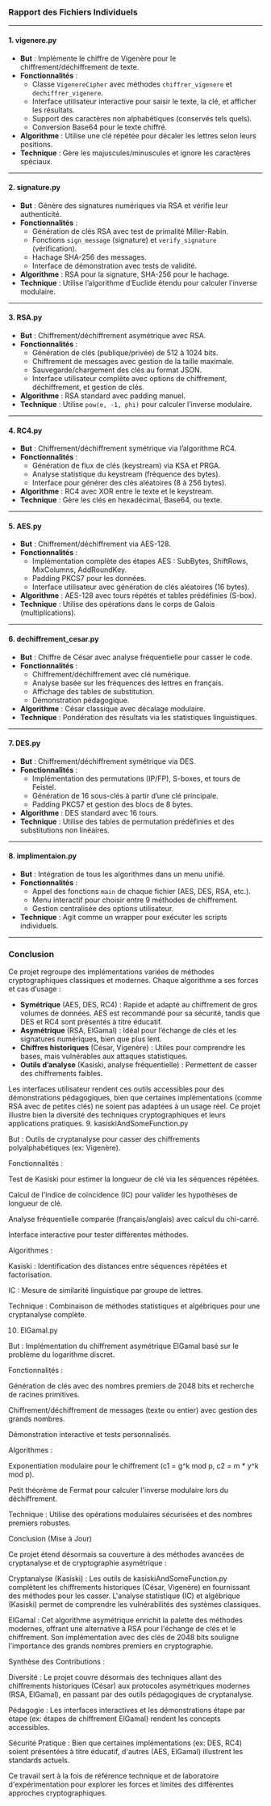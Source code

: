 ### Rapport des Fichiers Individuels

---

#### **1. vigenere.py**
- **But** : Implémente le chiffre de Vigenère pour le chiffrement/déchiffrement de texte.
- **Fonctionnalités** :
  - Classe `VigenereCipher` avec méthodes `chiffrer_vigenere` et `dechiffrer_vigenere`.
  - Interface utilisateur interactive pour saisir le texte, la clé, et afficher les résultats.
  - Support des caractères non alphabétiques (conservés tels quels).
  - Conversion Base64 pour le texte chiffré.
- **Algorithme** : Utilise une clé répétée pour décaler les lettres selon leurs positions.
- **Technique** : Gère les majuscules/minuscules et ignore les caractères spéciaux.

---

#### **2. signature.py**
- **But** : Génère des signatures numériques via RSA et vérifie leur authenticité.
- **Fonctionnalités** :
  - Génération de clés RSA avec test de primalité Miller-Rabin.
  - Fonctions `sign_message` (signature) et `verify_signature` (vérification).
  - Hachage SHA-256 des messages.
  - Interface de démonstration avec tests de validité.
- **Algorithme** : RSA pour la signature, SHA-256 pour le hachage.
- **Technique** : Utilise l’algorithme d’Euclide étendu pour calculer l’inverse modulaire.

---

#### **3. RSA.py**
- **But** : Chiffrement/déchiffrement asymétrique avec RSA.
- **Fonctionnalités** :
  - Génération de clés (publique/privée) de 512 à 1024 bits.
  - Chiffrement de messages avec gestion de la taille maximale.
  - Sauvegarde/chargement des clés au format JSON.
  - Interface utilisateur complète avec options de chiffrement, déchiffrement, et gestion de clés.
- **Algorithme** : RSA standard avec padding manuel.
- **Technique** : Utilise `pow(e, -1, phi)` pour calculer l’inverse modulaire.

---

#### **4. RC4.py**
- **But** : Chiffrement/déchiffrement symétrique via l’algorithme RC4.
- **Fonctionnalités** :
  - Génération de flux de clés (keystream) via KSA et PRGA.
  - Analyse statistique du keystream (fréquence des bytes).
  - Interface pour générer des clés aléatoires (8 à 256 bytes).
- **Algorithme** : RC4 avec XOR entre le texte et le keystream.
- **Technique** : Gère les clés en hexadécimal, Base64, ou texte.

---

#### **5. AES.py**
- **But** : Chiffrement/déchiffrement via AES-128.
- **Fonctionnalités** :
  - Implémentation complète des étapes AES : SubBytes, ShiftRows, MixColumns, AddRoundKey.
  - Padding PKCS7 pour les données.
  - Interface utilisateur avec génération de clés aléatoires (16 bytes).
- **Algorithme** : AES-128 avec tours répétés et tables prédéfinies (S-box).
- **Technique** : Utilise des opérations dans le corps de Galois (multiplications).

---

#### **6. dechiffrement_cesar.py**
- **But** : Chiffre de César avec analyse fréquentielle pour casser le code.
- **Fonctionnalités** :
  - Chiffrement/déchiffrement avec clé numérique.
  - Analyse basée sur les fréquences des lettres en français.
  - Affichage des tables de substitution.
  - Démonstration pédagogique.
- **Algorithme** : César classique avec décalage modulaire.
- **Technique** : Pondération des résultats via les statistiques linguistiques.

---

#### **7. DES.py**
- **But** : Chiffrement/déchiffrement symétrique via DES.
- **Fonctionnalités** :
  - Implémentation des permutations (IP/FP), S-boxes, et tours de Feistel.
  - Génération de 16 sous-clés à partir d’une clé principale.
  - Padding PKCS7 et gestion des blocs de 8 bytes.
- **Algorithme** : DES standard avec 16 tours.
- **Technique** : Utilise des tables de permutation prédéfinies et des substitutions non linéaires.

---

#### **8. implimentaion.py**
- **But** : Intégration de tous les algorithmes dans un menu unifié.
- **Fonctionnalités** :
  - Appel des fonctions `main` de chaque fichier (AES, DES, RSA, etc.).
  - Menu interactif pour choisir entre 9 méthodes de chiffrement.
  - Gestion centralisée des options utilisateur.
- **Technique** : Agit comme un wrapper pour exécuter les scripts individuels.

---

### **Conclusion**

Ce projet regroupe des implémentations variées de méthodes cryptographiques classiques et modernes. Chaque algorithme a ses forces et cas d’usage :

- **Symétrique** (AES, DES, RC4) : Rapide et adapté au chiffrement de gros volumes de données. AES est recommandé pour sa sécurité, tandis que DES et RC4 sont présentés à titre éducatif.
- **Asymétrique** (RSA, ElGamal) : Idéal pour l’échange de clés et les signatures numériques, bien que plus lent.
- **Chiffres historiques** (César, Vigenère) : Utiles pour comprendre les bases, mais vulnérables aux attaques statistiques.
- **Outils d’analyse** (Kasiski, analyse fréquentielle) : Permettent de casser des chiffrements faibles.

Les interfaces utilisateur rendent ces outils accessibles pour des démonstrations pédagogiques, bien que certaines implémentations (comme RSA avec de petites clés) ne soient pas adaptées à un usage réel. Ce projet illustre bien la diversité des techniques cryptographiques et leurs applications pratiques.
9. kasiskiAndSomeFunction.py

But : Outils de cryptanalyse pour casser des chiffrements polyalphabétiques (ex: Vigenère).

Fonctionnalités :

Test de Kasiski pour estimer la longueur de clé via les séquences répétées.

Calcul de l'indice de coïncidence (IC) pour valider les hypothèses de longueur de clé.

Analyse fréquentielle comparée (français/anglais) avec calcul du chi-carré.

Interface interactive pour tester différentes méthodes.

Algorithmes :

Kasiski : Identification des distances entre séquences répétées et factorisation.

IC : Mesure de similarité linguistique par groupe de lettres.

Technique : Combinaison de méthodes statistiques et algébriques pour une cryptanalyse complète.

10. ElGamal.py

But : Implémentation du chiffrement asymétrique ElGamal basé sur le problème du logarithme discret.

Fonctionnalités :

Génération de clés avec des nombres premiers de 2048 bits et recherche de racines primitives.

Chiffrement/déchiffrement de messages (texte ou entier) avec gestion des grands nombres.

Démonstration interactive et tests personnalisés.

Algorithmes :

Exponentiation modulaire pour le chiffrement (c1 = g^k mod p, c2 = m * y^k mod p).

Petit théorème de Fermat pour calculer l'inverse modulaire lors du déchiffrement.

Technique : Utilise des opérations modulaires sécurisées et des nombres premiers robustes.

Conclusion (Mise à Jour)

Ce projet étend désormais sa couverture à des méthodes avancées de cryptanalyse et de cryptographie asymétrique :

Cryptanalyse (Kasiski) : Les outils de kasiskiAndSomeFunction.py complètent les chiffrements historiques (César, Vigenère) en fournissant des méthodes pour les casser. L'analyse statistique (IC) et algébrique (Kasiski) permet de comprendre les vulnérabilités des systèmes classiques.

ElGamal : Cet algorithme asymétrique enrichit la palette des méthodes modernes, offrant une alternative à RSA pour l'échange de clés et le chiffrement. Son implémentation avec des clés de 2048 bits souligne l'importance des grands nombres premiers en cryptographie.

Synthèse des Contributions :

Diversité : Le projet couvre désormais des techniques allant des chiffrements historiques (César) aux protocoles asymétriques modernes (RSA, ElGamal), en passant par des outils pédagogiques de cryptanalyse.

Pédagogie : Les interfaces interactives et les démonstrations étape par étape (ex: étapes de chiffrement ElGamal) rendent les concepts accessibles.

Sécurité Pratique : Bien que certaines implémentations (ex: DES, RC4) soient présentées à titre éducatif, d'autres (AES, ElGamal) illustrent les standards actuels.

Ce travail sert à la fois de référence technique et de laboratoire d'expérimentation pour explorer les forces et limites des différentes approches cryptographiques.